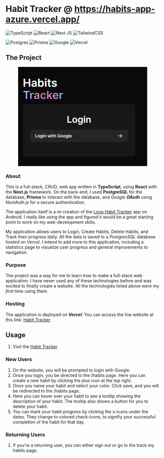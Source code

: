 # Habit Tracker @ https://habits-app-azure.vercel.app/

![TypeScript](https://img.shields.io/badge/typescript-%23007ACC.svg?style=for-the-badge&logo=typescript&logoColor=white)
![React](https://img.shields.io/badge/react-%2320232a.svg?style=for-the-badge&logo=react&logoColor=%2361DAFB)
![Next JS](https://img.shields.io/badge/Next-black?style=for-the-badge&logo=next.js&logoColor=white)
![TailwindCSS](https://img.shields.io/badge/tailwindcss-%2338B2AC.svg?style=for-the-badge&logo=tailwind-css&logoColor=white)

![Postgres](https://img.shields.io/badge/postgres-%23316192.svg?style=for-the-badge&logo=postgresql&logoColor=white)
![Prisma](https://img.shields.io/badge/Prisma-3982CE?style=for-the-badge&logo=Prisma&logoColor=white)
![Google](https://img.shields.io/badge/google-4285F4?style=for-the-badge&logo=google&logoColor=white)
![Vercel](https://img.shields.io/badge/vercel-%23000000.svg?style=for-the-badge&logo=vercel&logoColor=white)


## The Project

<p align="center">
  <img src="readme/image.png" alt="Grid" style="display:block;margin:auto;">
</p>

### About

This is a full-stack, CRUD, web app written in **TypeScript**, using **React** with the **Next.js** framework. On the back-end, I used **PostgreSQL** for the database, **Prisma** to interact with the database, and *Google **OAuth*** using *NextAuth.js* for a secure authentication.

The application itself is a re-creation of the <a href = "https://loophabits.org/">Loop Habit Tracker</a> app on Android. I really like using the app and figured it would be a great starting point to work on my web-development skills. 

My application allows users to Login, Create Habits, Delete Habits, and Track their progress daily. All the data is saved to a *PostgresSQL* database hosted on *Vercel*. I intend to add more to this application, including a statistics page to visualize user progress and general improvements to navigation.

### Purpose

The project was a way for me to learn how to make a full-stack web application. I have never used any of these technologies before and was excited to finally create a website. All the technologies listed above were my *first* time using them. 


### Hosting

The application is deployed on ***Vercel***.
You can access the live website at this link:
<a href="https://habits-app-azure.vercel.app/" target="_blank">Habit Tracker</a>


## Usage

1. Visit the <a href="https://habits-app-azure.vercel.app/" target="_blank">Habit Tracker</a>

### New Users

1. On the website, you will be prompted to login with Google.
2. Once you login, you be directed to the /habits page. Here you can create a new habit by clicking the plus icon at the top right.
3. Once you name your habit and select your color. Click save, and you will be redirected to the /habits page.
4. Here you can hover over your habit to see a tooltip showing the description of your habit. The tooltip also shows a button for you to delete your habit.
5. You can mark your habit progress by clicking the x-icons under the dates. They change to colored check-icons, to signifiy your successful completion of the habit for that day.

### Returning Users

1. If you're a returning user, you can either sign out or go to the track my habits page.
